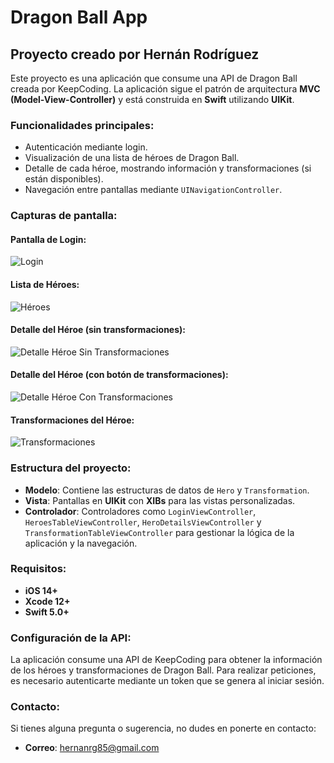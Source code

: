 
# Dragon Ball App

## Proyecto creado por Hernán Rodríguez

Este proyecto es una aplicación que consume una API de Dragon Ball creada por KeepCoding. La aplicación sigue el patrón de arquitectura **MVC (Model-View-Controller)** y está construida en **Swift** utilizando **UIKit**.

### Funcionalidades principales:
- Autenticación mediante login.
- Visualización de una lista de héroes de Dragon Ball.
- Detalle de cada héroe, mostrando información y transformaciones (si están disponibles).
- Navegación entre pantallas mediante `UINavigationController`.

### Capturas de pantalla:

#### Pantalla de Login:
![Login](https://live.staticflickr.com/65535/54004644084_b80717f34f_o.png)

#### Lista de Héroes:
![Héroes](https://live.staticflickr.com/65535/54004319226_1a94812cc6_o.png)

#### Detalle del Héroe (sin transformaciones):
![Detalle Héroe Sin Transformaciones](https://live.staticflickr.com/65535/54004644679_4eccab7088_o.png)

#### Detalle del Héroe (con botón de transformaciones):
![Detalle Héroe Con Transformaciones](https://live.staticflickr.com/65535/54004319811_bbbb8419d6_o.png)

#### Transformaciones del Héroe:
![Transformaciones](https://live.staticflickr.com/65535/54004644759_966521638f_o.png)

### Estructura del proyecto:
- **Modelo**: Contiene las estructuras de datos de `Hero` y `Transformation`.
- **Vista**: Pantallas en **UIKit** con **XIBs** para las vistas personalizadas.
- **Controlador**: Controladores como `LoginViewController`, `HeroesTableViewController`, `HeroDetailsViewController` y `TransformationTableViewController` para gestionar la lógica de la aplicación y la navegación.

### Requisitos:
- **iOS 14+**
- **Xcode 12+**
- **Swift 5.0+**

### Configuración de la API:
La aplicación consume una API de KeepCoding para obtener la información de los héroes y transformaciones de Dragon Ball. Para realizar peticiones, es necesario autenticarte mediante un token que se genera al iniciar sesión.

### Contacto:
Si tienes alguna pregunta o sugerencia, no dudes en ponerte en contacto:

- **Correo**: hernanrg85@gmail.com
